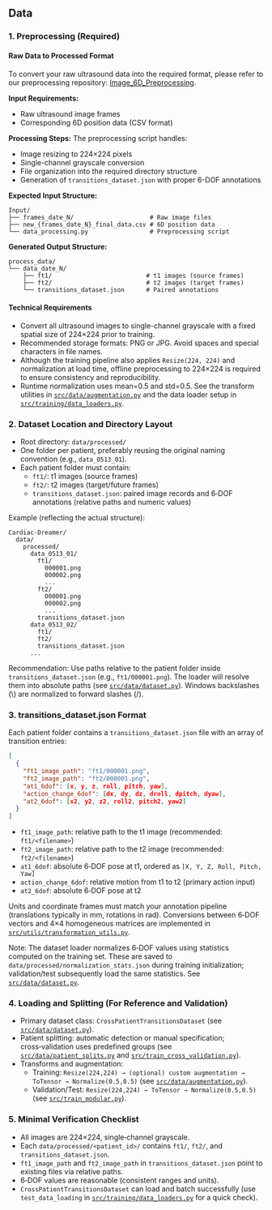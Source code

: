 ## Data

### 1. Preprocessing (Required)

#### Raw Data to Processed Format
To convert your raw ultrasound data into the required format, please refer to our preprocessing repository: [Image_6D_Preprocessing](https://github.com/Yun0921/Image_6D_Preprocessing/tree/main).

**Input Requirements:**
- Raw ultrasound image frames
- Corresponding 6D position data (CSV format)

**Processing Steps:**
The preprocessing script handles:
- Image resizing to 224×224 pixels
- Single-channel grayscale conversion
- File organization into the required directory structure
- Generation of `transitions_dataset.json` with proper 6-DOF annotations

**Expected Input Structure:**
```
Input/
├── frames_date_N/                     # Raw image files
├── new_{frames_date_N}_final_data.csv # 6D position data
└── data_processing.py                 # Preprocessing script
```

**Generated Output Structure:**
```
process_data/
└── data_date_N/
    ├── ft1/                          # t1 images (source frames)
    ├── ft2/                          # t2 images (target frames)  
    └── transitions_dataset.json      # Paired annotations
```

#### Technical Requirements
- Convert all ultrasound images to single-channel grayscale with a fixed spatial size of 224×224 prior to training.
- Recommended storage formats: PNG or JPG. Avoid spaces and special characters in file names.
- Although the training pipeline also applies `Resize(224, 224)` and normalization at load time, offline preprocessing to 224×224 is required to ensure consistency and reproducibility.
- Runtime normalization uses mean=0.5 and std=0.5. See the transform utilities in [`src/data/augmentation.py`](../src/data/augmentation.py) and the data loader setup in [`src/training/data_loaders.py`](../src/training/data_loaders.py).

### 2. Dataset Location and Directory Layout
- Root directory: `data/processed/`
- One folder per patient, preferably reusing the original naming convention (e.g., `data_0513_01`).
- Each patient folder must contain:
  - `ft1/`: t1 images (source frames)
  - `ft2/`: t2 images (target/future frames)
  - `transitions_dataset.json`: paired image records and 6‑DOF annotations (relative paths and numeric values)

Example (reflecting the actual structure):
```
Cardiac-Dreamer/
  data/
    processed/
      data_0513_01/
        ft1/
          000001.png
          000002.png
          ...
        ft2/
          000001.png
          000002.png
          ...
        transitions_dataset.json
      data_0513_02/
        ft1/
        ft2/
        transitions_dataset.json
      ...
```

Recommendation: Use paths relative to the patient folder inside `transitions_dataset.json` (e.g., `ft1/000001.png`). The loader will resolve them into absolute paths (see [`src/data/dataset.py`](../src/data/dataset.py)). Windows backslashes (\\) are normalized to forward slashes (/).

### 3. transitions_dataset.json Format
Each patient folder contains a `transitions_dataset.json` file with an array of transition entries:
```json
[
  {
    "ft1_image_path": "ft1/000001.png",
    "ft2_image_path": "ft2/000001.png",
    "at1_6dof": [x, y, z, roll, pitch, yaw],
    "action_change_6dof": [dx, dy, dz, droll, dpitch, dyaw],
    "at2_6dof": [x2, y2, z2, roll2, pitch2, yaw2]
  }
]
```
- `ft1_image_path`: relative path to the t1 image (recommended: `ft1/<filename>`)
- `ft2_image_path`: relative path to the t2 image (recommended: `ft2/<filename>`)
- `at1_6dof`: absolute 6‑DOF pose at t1, ordered as `[X, Y, Z, Roll, Pitch, Yaw]`
- `action_change_6dof`: relative motion from t1 to t2 (primary action input)
- `at2_6dof`: absolute 6‑DOF pose at t2

Units and coordinate frames must match your annotation pipeline (translations typically in mm, rotations in rad). Conversions between 6‑DOF vectors and 4×4 homogeneous matrices are implemented in [`src/utils/transformation_utils.py`](../src/utils/transformation_utils.py).

Note: The dataset loader normalizes 6‑DOF values using statistics computed on the training set. These are saved to `data/processed/normalization_stats.json` during training initialization; validation/test subsequently load the same statistics. See [`src/data/dataset.py`](../src/data/dataset.py).

### 4. Loading and Splitting (For Reference and Validation)
- Primary dataset class: `CrossPatientTransitionsDataset` (see [`src/data/dataset.py`](../src/data/dataset.py)).
- Patient splitting: automatic detection or manual specification; cross‑validation uses predefined groups (see [`src/data/patient_splits.py`](../src/data/patient_splits.py) and [`src/train_cross_validation.py`](../src/train_cross_validation.py)).
- Transforms and augmentation:
  - Training: `Resize(224,224) → (optional) custom augmentation → ToTensor → Normalize(0.5,0.5)` (see [`src/data/augmentation.py`](../src/data/augmentation.py)).
  - Validation/Test: `Resize(224,224) → ToTensor → Normalize(0.5,0.5)` (see [`src/train_modular.py`](../src/train_modular.py)).

### 5. Minimal Verification Checklist
- All images are 224×224, single‑channel grayscale.
- Each `data/processed/<patient_id>/` contains `ft1/`, `ft2/`, and `transitions_dataset.json`.
- `ft1_image_path` and `ft2_image_path` in `transitions_dataset.json` point to existing files via relative paths.
- 6‑DOF values are reasonable (consistent ranges and units).
- `CrossPatientTransitionsDataset` can load and batch successfully (use `test_data_loading` in [`src/training/data_loaders.py`](../src/training/data_loaders.py) for a quick check). 